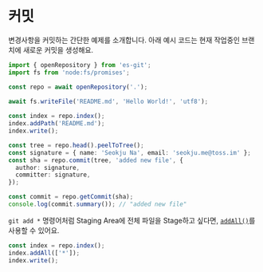 # 커밋

변경사항을 커밋하는 간단한 예제를 소개합니다. 아래 예시 코드는 현재 작업중인 브랜치에 새로운 커밋을 생성해요.

```ts
import { openRepository } from 'es-git';
import fs from 'node:fs/promises';

const repo = await openRepository('.');
 
await fs.writeFile('README.md', 'Hello World!', 'utf8');

const index = repo.index();
index.addPath('README.md');
index.write();

const tree = repo.head().peelToTree();
const signature = { name: 'Seokju Na', email: 'seokju.me@toss.im' };
const sha = repo.commit(tree, 'added new file', {
  author: signature,
  committer: signature,
});

const commit = repo.getCommit(sha);
console.log(commit.summary()); // "added new file"
```

`git add *` 명령어처럼 Staging Area에 전체 파일을 Stage하고 싶다면, [`addAll()`](../reference/classes/Index.md#addall)를 사용할 수 있어요.

```ts
const index = repo.index();
index.addAll(['*']);
index.write();
```
